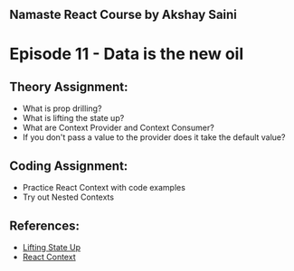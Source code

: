 ## Namaste React Course by Akshay Saini

# Episode 11 - Data is the new oil

## Theory Assignment:

- What is prop drilling?
- What is lifting the state up?
- What are Context Provider and Context Consumer?
- If you don't pass a value to the provider does it take the default value?

## Coding Assignment:

- Practice React Context with code examples
- Try out Nested Contexts

## References:

- [Lifting State Up](https://react.dev/learn/sharing-state-between-components#lifting-state-up-by-example)
- [React Context](https://react.dev/reference/react/useContext)
